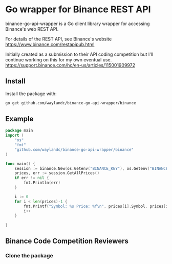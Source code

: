 # Go wrapper for Binance REST API

binance-go-api-wrapper is a Go client library wrapper for accessing Binance's web REST API.

For details of the REST API, see Binance's website
https://www.binance.com/restapipub.html

Initially created as a submission to their API coding competition but I'll continue working on this for my own eventual use.
https://support.binance.com/hc/en-us/articles/115001909972

## Install ##
Install the package with:
```bash
go get github.com/waylandc/binance-go-api-wrapper/binance
```

## Example ##
```go
package main
import (
	"os"
	"fmt"
	"github.com/waylandc/binance-go-api-wrapper/binance"
)

func main() {
	session := binance.New(os.Getenv("BINANCE_KEY"), os.Getenv("BINANCE_SECRET"))
	prices, err := session.GetAllPrices()
	if err != nil {
		fmt.Println(err)
	}

	i := 0
	for i < len(prices)-1 {
		fmt.Printf("Symbol: %s Price: %f\n", prices[i].Symbol, prices[i].Price)
		i++
	}
	
}
```

## Binance Code Competition Reviewers ##
### Clone the package ###
````bash
````